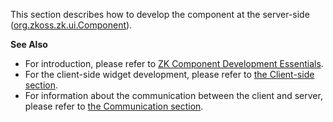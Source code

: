 This section describes how to develop the component at the server-side
([org.zkoss.zk.ui.Component](https://www.zkoss.org/javadoc/latest/zk/org/zkoss/zk/ui/Component.html)).

**See Also**

- For introduction, please refer to [ZK Component Development Essentials](ZK_Component_Development_Essentials).
- For the client-side widget development, please refer to [the Client-side section]({{site.baseurl}}/zk_client_side_ref/component_development/client-side).
- For information about the communication between the client and server,
  please refer to [the Communication section]({{site.baseurl}}/zk_client_side_ref/communication).
